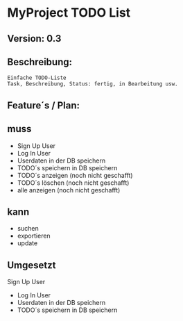 # MyProject TODO List
## Version: 0.3


## Beschreibung:   
    Einfache TODO-Liste
    Task, Beschreibung, Status: fertig, in Bearbeitung usw.

## Feature´s / Plan:

## muss
* Sign Up User
* Log In User
* Userdaten in der DB speichern
* TODO´s speichern in DB speichern
* TODO´s anzeigen (noch nicht geschafft)
* TODO´s löschen (noch nicht geschafft)
* alle anzeigen (noch nicht geschafft)
## kann
* suchen
* exportieren
* update

## Umgesetzt

Sign Up User
* Log In User
* Userdaten in der DB speichern
* TODO´s speichern in DB speichern